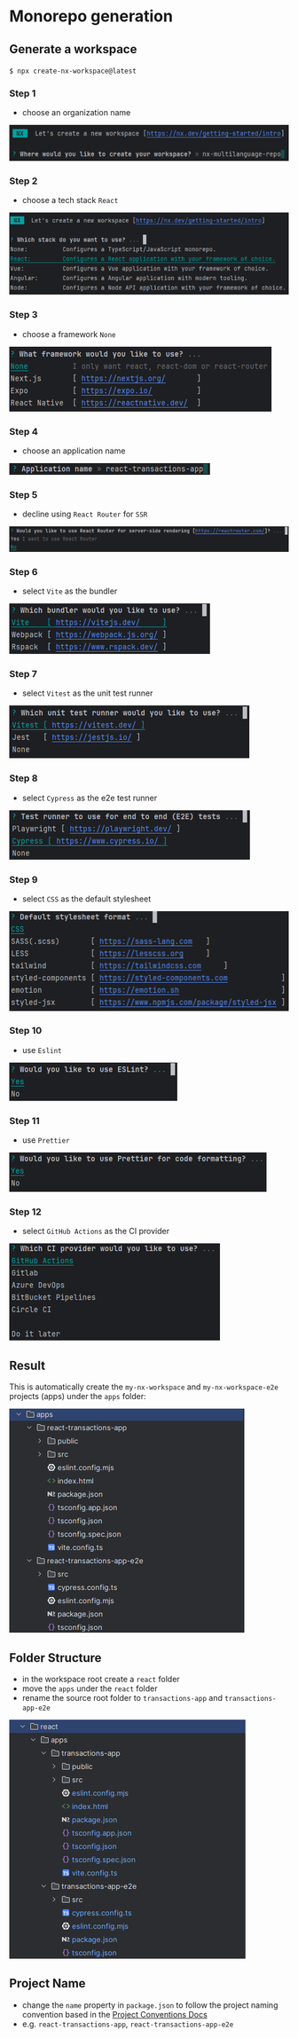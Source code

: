 # Monorepo generation

## Generate a workspace

`$ npx create-nx-workspace@latest`

### Step 1

- choose an organization name

![img.png](assets/create-nx-workspace-step1.png)

### Step 2

- choose a tech stack `React`

![img.png](assets/create-nx-workspace-step2.png)

### Step 3

- choose a framework `None`

![img.png](assets/create-nx-workspace-step3.png)

### Step 4

- choose an application name

![img.png](assets/create-nx-workspace-step4.png)

### Step 5

- decline using `React Router` for `SSR`

![img.png](assets/create-nx-workspace-step5.png)

### Step 6

- select `Vite` as the bundler

![img.png](assets/create-nx-workspace-step6.png)

### Step 7

- select `Vitest` as the unit test runner

![img.png](assets/create-nx-workspace-step7.png)

### Step 8

- select `Cypress` as the e2e test runner

![img.png](assets/create-nx-workspace-step8.png)

### Step 9

- select `CSS` as the default stylesheet

![img.png](assets/create-nx-workspace-step9.png)

### Step 10

- use `Eslint`

![img.png](assets/create-nx-workspace-step10.png)

### Step 11

- use `Prettier`

![img.png](assets/create-nx-workspace-step11.png)

### Step 12

- select `GitHub Actions` as the CI provider

![img.png](assets/create-nx-workspace-step12.png)

## Result

This is automatically create the `my-nx-workspace` and `my-nx-workspace-e2e` projects (apps) under the `apps` folder:

![img.png](assets/create-nx-workspace-result.png)

## Folder Structure

- in the workspace root create a `react` folder
- move the `apps` under the `react` folder
- rename the source root folder to `transactions-app` and `transactions-app-e2e`

![img.png](assets/create-nx-workspace-folder-structure.png)

## Project Name

- change the `name` property in `package.json` to follow the project naming convention based in the [Project Conventions Docs](./tags-and-scopes.md)
- e.g. `react-transactions-app`, `react-transactions-app-e2e`
